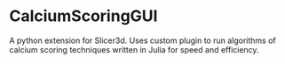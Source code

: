 # CalciumScoringGUI

A python extension for Slicer3d. Uses custom plugin to run algorithms of calcium scoring techniques written in Julia for speed and efficiency.
